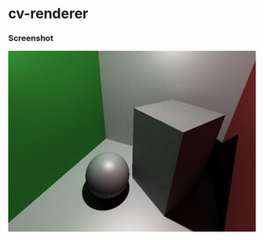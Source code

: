 # cv-renderer #

### Screenshot ###
![screenshot](https://raw.githubusercontent.com/takiyu/cv-renderer/master/screenshot.png)
